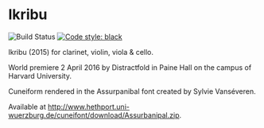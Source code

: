 Ikribu
======

![Build Status](
    https://github.com/trevorbaca/ikribu/actions/workflows/main.yml/badge.svg)
[![Code style: black](
    https://img.shields.io/badge/code%20style-black-000000.svg)](
    https://github.com/ambv/black)

Ikribu (2015) for clarinet, violin, viola & cello.

World premiere 2 April 2016 by Distractfold in Paine Hall on the campus of Harvard
University.

Cuneiform rendered in the Assurpanibal font created by Sylvie Vanséveren.

Available at http://www.hethport.uni-wuerzburg.de/cuneifont/download/Assurbanipal.zip.

